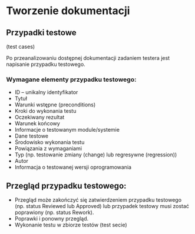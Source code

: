 # Tworzenie dokumentacji

## Przypadki testowe

\(test cases\)

Po przeanalizowaniu dostępnej dokumentacji zadaniem testera jest napisanie przypadku testowego.

### Wymagane elementy przypadku testowego:

* ID – unikalny identyfikator
* Tytuł
* Warunki wstępne \(preconditions\)
* Kroki do wykonania testu
* Oczekiwany rezultat
* Warunek końcowy
* Informacje o testowanym module/systemie
* Dane testowe
* Środowisko wykonania testu
* Powiązania z wymaganiami
* Typ \(np. testowanie zmiany \(change\) lub regresywne \(regression\)\)
* Autor
* Informacja o testowanej wersji oprogramowania

## Przegląd przypadku testowego:

* Przegląd może zakończyć się zatwierdzeniem przypadku testowego \(np. status Reviewed lub Approved\) lub przypadek testowy musi zostać poprawiony \(np. status Rework\).
* Poprawki i ponowny przegląd.
* Wykonanie testu w zbiorze testów \(test secie\)

## 

